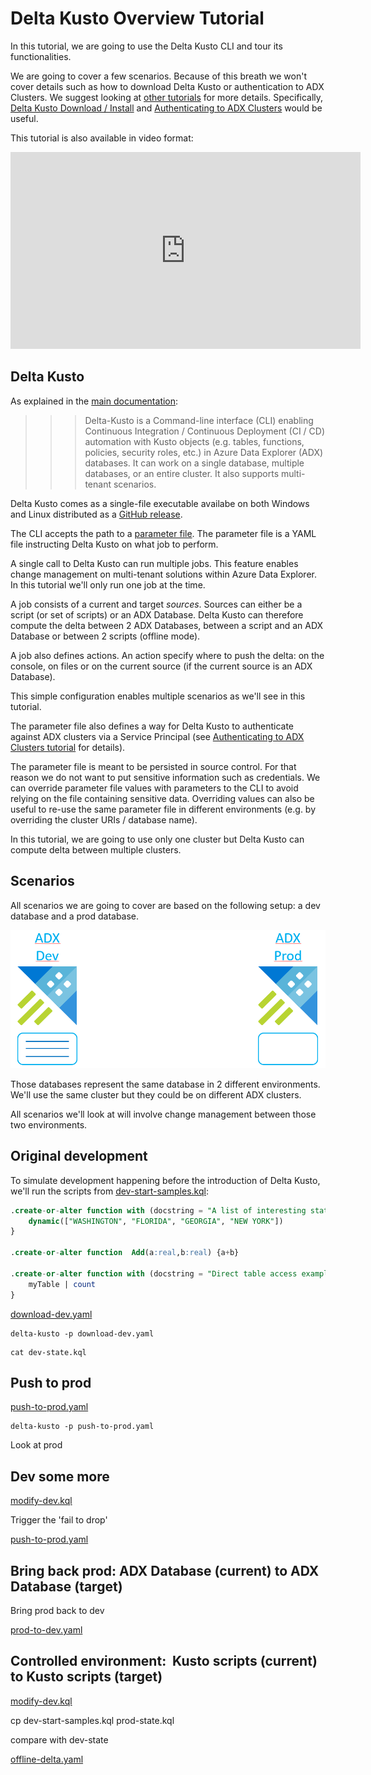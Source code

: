 # Delta Kusto Overview Tutorial

In this tutorial, we are going to use the Delta Kusto CLI and tour its functionalities.

We are going to cover a few scenarios.  Because of this breath we won't cover details such as how to download Delta Kusto or authentication to ADX Clusters.  We suggest looking at [other tutorials](../README.md) for more details.  Specifically, [Delta Kusto Download / Install](../install/README.md) and [Authenticating to ADX Clusters](../authentication/README.md) would be useful.

This tutorial is also available in video format:

<iframe width="560" height="315" src="https://www.youtube.com/embed/2neGBKlcoOA" title="YouTube video player" frameborder="0" allow="accelerometer; autoplay; clipboard-write; encrypted-media; gyroscope; picture-in-picture" allowfullscreen></iframe>

## Delta Kusto

As explained in the [main documentation](https://github.com/microsoft/delta-kusto):

>>> Delta-Kusto is a Command-line interface (CLI) enabling Continuous Integration / Continuous Deployment (CI / CD) automation with Kusto objects (e.g. tables, functions, policies, security roles, etc.) in Azure Data Explorer (ADX) databases. It can work on a single database, multiple databases, or an entire cluster. It also supports multi-tenant scenarios.

Delta Kusto comes as a single-file executable availabe on both Windows and Linux distributed as a [GitHub release](https://github.com/microsoft/delta-kusto/releases).

The CLI accepts the path to a [parameter file](../../parameter-file.md).  The parameter file is a YAML file instructing Delta Kusto on what job to perform.

A single call to Delta Kusto can run multiple jobs.  This feature enables change management on multi-tenant solutions within Azure Data Explorer.  In this tutorial we'll only run one job at the time.

A job consists of a current and target *sources*.  Sources can either be a script (or set of scripts) or an ADX Database.  Delta Kusto can therefore compute the delta between 2 ADX Databases, between a script and an ADX Database or between 2 scripts (offline mode).

A job also defines actions.  An action specify where to push the delta:  on the console, on files or on the current source (if the current source is an ADX Database).

This simple configuration enables multiple scenarios as we'll see in this tutorial.

The parameter file also defines a way for Delta Kusto to authenticate against ADX clusters via a Service Principal (see [Authenticating to ADX Clusters tutorial](../authentication/README.md) for details).

The parameter file is meant to be persisted in source control.  For that reason we do not want to put sensitive information such as credentials.  We can override parameter file values with parameters to the CLI to avoid relying on the file containing sensitive data.  Overriding values can also be useful to re-use the same parameter file in different environments (e.g. by overriding the cluster URIs / database name).

In this tutorial, we are going to use only one cluster but Delta Kusto can compute delta between multiple clusters.

## Scenarios

All scenarios we are going to cover are based on the following setup:  a dev database and a prod database.

![Setup](setup.png)

Those databases represent the same database in 2 different environments.  We'll use the same cluster but they could be on different ADX clusters.

All scenarios we'll look at will involve change management between those two environments.

## Original development

To simulate development happening before the introduction of Delta Kusto, we'll run the scripts from [dev-start-samples.kql](dev-start-samples.kql):

```sql
.create-or-alter function with (docstring = "A list of interesting states",folder = "Helpers") InterestingStates {
    dynamic(["WASHINGTON", "FLORIDA", "GEORGIA", "NEW YORK"])
}

.create-or-alter function  Add(a:real,b:real) {a+b}

.create-or-alter function with (docstring = "Direct table access example") DirectTableAccess(myTable:(*)) {
    myTable | count
}
```

[download-dev.yaml](download-dev.yaml)

```
delta-kusto -p download-dev.yaml 
```

```
cat dev-state.kql
```

##  Push to prod

[push-to-prod.yaml](push-to-prod.yaml)

```
delta-kusto -p push-to-prod.yaml
```

Look at prod

##  Dev some more

[modify-dev.kql](modify-dev.kql)

Trigger the 'fail to drop'

[push-to-prod.yaml](push-to-prod.yaml)

##  Bring back prod:  ADX Database (current) to ADX Database (target)

Bring prod back to dev

[prod-to-dev.yaml](prod-to-dev.yaml)

## Controlled environment:   Kusto scripts (current) to Kusto scripts (target)

[modify-dev.kql](modify-dev.kql)

cp dev-start-samples.kql prod-state.kql

compare with dev-state

[offline-delta.yaml](offline-delta.yaml)


